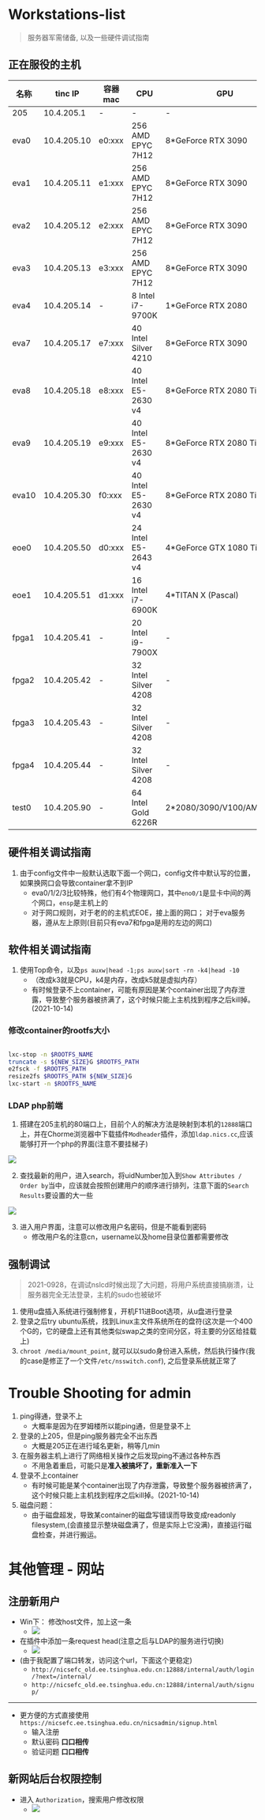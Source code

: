 # Workstations-list

> 服务器军需储备, 以及一些硬件调试指南

## 正在服役的主机

| 名称  | tinc IP     | 容器mac | CPU                  | GPU                       | 内存 | 其它     |
| ----- | ----------- | ------- | -------------------- | ------------------------- | ---- | -------- |
| 205   | 10.4.205.1  | -       | -                    | -                         | -    | -        |
| eva0  | 10.4.205.10 | e0:xxx  | 256 AMD EPYC 7H12    | 8*GeForce RTX 3090        | 500G | 万兆网卡 |
| eva1  | 10.4.205.11 | e1:xxx  | 256 AMD EPYC 7H12    | 8*GeForce RTX 3090        | 500G | 万兆网卡 |
| eva2  | 10.4.205.12 | e2:xxx  | 256 AMD EPYC 7H12    | 8*GeForce RTX 3090        | 500G | 万兆网卡 |
| eva3  | 10.4.205.13 | e3:xxx  | 256 AMD EPYC 7H12    | 8*GeForce RTX 3090        | 500G | 万兆网卡 |
| eva4  | 10.4.205.14 | -       | 8 Intel i7-9700K     | 1*GeForce RTX 2080        | 60G  | -        |
| eva7  | 10.4.205.17 | e7:xxx  | 40 Intel Silver 4210 | 8*GeForce RTX 3090        | 500G | -        |
| eva8  | 10.4.205.18 | e8:xxx  | 40 Intel E5-2630 v4  | 8*GeForce RTX 2080 Ti     | 500G | -        |
| eva9  | 10.4.205.19 | e9:xxx  | 40 Intel E5-2630 v4  | 8*GeForce RTX 2080 Ti     | 500G | -        |
| eva10 | 10.4.205.30 | f0:xxx  | 40 Intel E5-2630 v4  | 8*GeForce RTX 2080 Ti     | 500G | -        |
| eoe0  | 10.4.205.50 | d0:xxx  | 24 Intel E5-2643 v4  | 4*GeForce GTX 1080 Ti     | 90G  | -        |
| eoe1  | 10.4.205.51 | d1:xxx  | 16 Intel i7-6900K    | 4*TITAN X (Pascal)        | 40G  | -        |
| fpga1 | 10.4.205.41 | -       | 20 Intel i9-7900X    | -                         | 60G  | -        |
| fpga2 | 10.4.205.42 | -       | 32 Intel Silver 4208 | -                         | 40G  | -        |
| fpga3 | 10.4.205.43 | -       | 32 Intel Silver 4208 | -                         | 40G  | 2*U200   |
| fpga4 | 10.4.205.44 | -       | 32 Intel Silver 4208 | -                         | 40G  | 2*U200   |
| test0 | 10.4.205.90 | -       | 64 Intel Gold 6226R  | 2\*2080/3090/V100/AMD9100 | 250G | -        |

## 硬件相关调试指南

1. 由于config文件中一般默认选取下面一个网口，config文件中默认写的位置，如果换网口会导致container拿不到IP
     - eva0/1/2/3比较特殊，他们有4个物理网口，其中`eno0/1`是显卡中间的两个网口，`ensp`是主机上的
     - 对于网口规则，对于老的的主机式EOE，接上面的网口； 对于eva服务器，遵从左上原则(目前只有eva7和fpga是用的左边的网口)


## 软件相关调试指南

1. 使用Top命令，以及`ps auxw|head -1;ps auxw|sort -rn -k4|head -10 `
     - （改成k3就是CPU，k4是内存，改成k5就是虚拟内存）
     - 有时候登录不上container，可能有原因是某个container出现了内存泄露，导致整个服务器被挤满了，这个时候只能上主机找到程序之后kill掉。(2021-10-14)

### 修改container的rootfs大小

``` bash

lxc-stop -n $ROOTFS_NAME
truncate -s ${NEW_SIZE}G $ROOTFS_PATH
e2fsck -f $ROOTFS_PATH
resize2fs $ROOTFS_PATH ${NEW_SIZE}G
lxc-start -n $ROOTFS_NAME

```


### LDAP php前端

1. 搭建在205主机的80端口上，目前个人的解决方法是映射到本机的`12888`端口上，并在Chorme浏览器中下载插件`Modheader`插件，添加`ldap.nics.cc`,应该能够打开一个php的界面(注意不要挂梯子)

![](https://github.com/A-suozhang/MyPicBed/raw/master//img/20210923174940.png)

2. 查找最新的用户，进入search，将uidNumber加入到`Show Attributes / Order by`当中，应该就会按照创建用户的顺序进行排列，注意下面的`Search Results`要设置的大一些

![](https://github.com/A-suozhang/MyPicBed/raw/master//img/20210923175458.png)

3. 进入用户界面，注意可以修改用户名密码，但是不能看到密码
      - 修改用户名的注意cn，username以及home目录位置都需要修改   


## 强制调试

> 2021-0928，在调试nslcd时候出现了大问题，将用户系统直接搞崩溃，让服务器完全无法登录，主机的sudo也被破坏

1. 使用u盘插入系统进行强制修复，开机F11进Boot选项，从u盘进行登录
2. 登录之后try ubuntu系统，找到Linux主文件系统所在的盘符(这次是一个400个G的，它的硬盘上还有其他类似swap之类的空间分区，将主要的分区给挂载上)
3. `chroot /media/mount_point`, 就可以以sudo身份进入系统，然后执行操作(我的case是修正了一个文件`/etc/nsswitch.conf`), 之后登录系统就正常了

# Trouble Shooting for admin

1. ping得通，登录不上
     - 大概率是因为在罗姆楼所以能ping通，但是登录不上
2. 登录的上205，但是ping服务器完全不出东西
     - 大概是205正在进行域名更新，稍等几min
3. 在服务器主机上进行了网络相关操作之后发现ping不通过各种东西
     - 不用急着重启，可能只是**准入被搞坏了，重新准入一下**
4. 登录不上container
     * 有时候可能是某个container出现了内存泄露，导致整个服务器被挤满了，这个时候只能上主机找到程序之后kill掉。(2021-10-14)
5. 磁盘问题：
     * 由于磁盘超发，导致某container的磁盘写错误而导致变成readonly filesystem,(会直接显示整块磁盘满了，但是实际上它没满)，直接运行磁盘检查，并进行搬运。


# 其他管理 - 网站

## 注册新用户

- Win下： 修改host文件，加上这一条
     - ![](https://github.com/A-suozhang/MyPicBed/raw/master//img/20211107205317.png)
- 在插件中添加一条request head(注意之后与LDAP的服务进行切换)
     - ![](https://github.com/A-suozhang/MyPicBed/raw/master//img/20211107205430.png)
- (由于我配置了端口转发，访问这个url，下面这个更稳定)
     - `http://nicsefc_old.ee.tsinghua.edu.cn:12888/internal/auth/login/?next=/internal/`
     - `http://nicsefc_old.ee.tsinghua.edu.cn:12888/internal/auth/signup/`

---

- 更方便的方式直接使用 `https://nicsefc.ee.tsinghua.edu.cn/nicsadmin/signup.html`
     - 输入注册
     - 默认密码 **口口相传**
     - 验证问题 **口口相传**

## 新网站后台权限控制

- 进入 `Authorization`，搜索用户修改权限
     - ![](https://github.com/A-suozhang/MyPicBed/raw/master//img/20211107205735.png)
